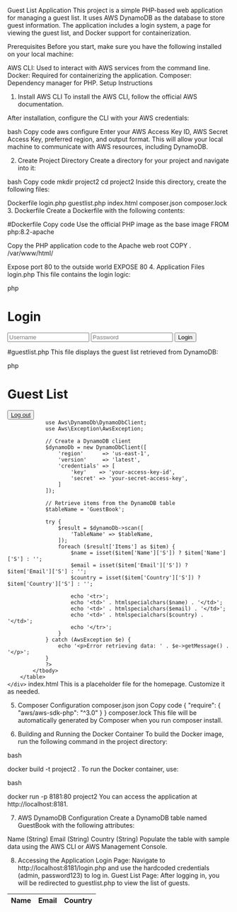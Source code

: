 Guest List Application
This project is a simple PHP-based web application for managing a guest list. It uses AWS DynamoDB as the database to store guest information. The application includes a login system, a page for viewing the guest list, and Docker support for containerization.

Prerequisites
Before you start, make sure you have the following installed on your local machine:

AWS CLI: Used to interact with AWS services from the command line.
Docker: Required for containerizing the application.
Composer: Dependency manager for PHP.
Setup Instructions
1. Install AWS CLI
To install the AWS CLI, follow the official AWS documentation.

After installation, configure the CLI with your AWS credentials:

bash
Copy code
aws configure
Enter your AWS Access Key ID, AWS Secret Access Key, preferred region, and output format. This will allow your local machine to communicate with AWS resources, including DynamoDB.

2. Create Project Directory
Create a directory for your project and navigate into it:

bash
Copy code
mkdir project2
cd project2
Inside this directory, create the following files:

Dockerfile
login.php
guestlist.php
index.html
composer.json
composer.lock
3. Dockerfile
Create a Dockerfile with the following contents:

#Dockerfile
Copy code
Use the official PHP image as the base image
FROM php:8.2-apache

Copy the PHP application code to the Apache web root
COPY . /var/www/html/

Expose port 80 to the outside world
EXPOSE 80
4. Application Files
login.php
This file contains the login logic:

php
<?php
session_start();

$error = '';
if ($_SERVER['REQUEST_METHOD'] == 'POST') {
    $username = $_POST['username'];
    $password = $_POST['password'];

    // Hardcoded credentials
    $valid_username = 'admin';
    $valid_password = 'password123';

    if ($username === $valid_username && $password === $valid_password) {
        header('Location: guestlist.php');
        exit;
    } else {
        $error = 'Invalid username or password';
    }
}
?>
<!DOCTYPE html>
<html lang="en">
<head>
    <meta charset="UTF-8">
    <title>Azubi Africa: Login</title>
    <link rel="stylesheet" type="text/css" href="styles.css">
</head>
<body>
    <div class="container">
        <h1>Login</h1>
        <?php if ($error): ?>
            <div class="error"><?php echo htmlspecialchars($error); ?></div>
        <?php endif; ?>
        <form action="login.php" method="POST">
            <input type="text" name="username" placeholder="Username" required>
            <input type="password" name="password" placeholder="Password" required>
            <button type="submit">Login</button>
        </form>
    </div>
</body>
</html>
#guestlist.php
This file displays the guest list retrieved from DynamoDB:

php

<!DOCTYPE html>
<html lang="en">
<head>
    <meta charset="UTF-8">
    <title>Azubi Africa: Guest List</title>
    <link rel="stylesheet" type="text/css" href="styles.css">
</head>
<body>
    <div class="container">
        <div class="header">
            <h1>Guest List</h1>
            <button><a href="login.php">Log out</a></button>
        </div>
        <table class="styled-table">
            <thead>
                <tr>
                    <th>Name</th>
                    <th>Email</th>
                    <th>Country</th>
                </tr>
            </thead>
            <tbody>
                <?php
                require 'vendor/autoload.php';

                use Aws\DynamoDb\DynamoDbClient;
                use Aws\Exception\AwsException;

                // Create a DynamoDB client
                $dynamoDb = new DynamoDbClient([
                    'region'      => 'us-east-1',
                    'version'     => 'latest',
                    'credentials' => [
                        'key'    => 'your-access-key-id',
                        'secret' => 'your-secret-access-key',
                    ]
                ]);

                // Retrieve items from the DynamoDB table
                $tableName = 'GuestBook';

                try {
                    $result = $dynamoDb->scan([
                        'TableName' => $tableName,
                    ]);
                    foreach ($result['Items'] as $item) {
                        $name = isset($item['Name']['S']) ? $item['Name']['S'] : '';
                        $email = isset($item['Email']['S']) ? $item['Email']['S'] : '';
                        $country = isset($item['Country']['S']) ? $item['Country']['S'] : '';

                        echo '<tr>';
                        echo '<td>' . htmlspecialchars($name) . '</td>';
                        echo '<td>' . htmlspecialchars($email) . '</td>';
                        echo '<td>' . htmlspecialchars($country) . '</td>';
                        echo '</tr>';
                    }
                } catch (AwsException $e) {
                    echo '<p>Error retrieving data: ' . $e->getMessage() . '</p>';
                }
                ?>
            </tbody>
        </table>
    </div>
</body>
</html>
index.html
This is a placeholder file for the homepage. Customize it as needed.

5. Composer Configuration
composer.json
json
Copy code
{
    "require": {
        "aws/aws-sdk-php": "^3.0"
    }
}
composer.lock
This file will be automatically generated by Composer when you run composer install.

6. Building and Running the Docker Container
To build the Docker image, run the following command in the project directory:

bash

docker build -t project2 .
To run the Docker container, use:

bash

docker run -p 8181:80 project2
You can access the application at http://localhost:8181.

7. AWS DynamoDB Configuration
Create a DynamoDB table named GuestBook with the following attributes:

Name (String)
Email (String)
Country (String)
Populate the table with sample data using the AWS CLI or AWS Management Console.

8. Accessing the Application
Login Page: Navigate to http://localhost:8181/login.php and use the hardcoded credentials (admin, password123) to log in.
Guest List Page: After logging in, you will be redirected to guestlist.php to view the list of guests.

